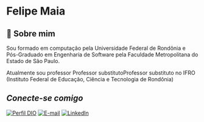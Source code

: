 # Felipe Maia



## 🚀 Sobre mim
Sou formado em computação pela Universidade Federal de Rondônia e Pós-Graduado em Engenharia de Software pela Faculdade Metropolitana do Estado de São Paulo.

Atualmente sou professor Professor substitutoProfessor substituto no IFRO (Instituto Federal de Educação, Ciência e Tecnologia de Rondônia)

## **_Conecte-se comigo_**

[![Perfil DIO](https://img.shields.io/badge/-Meu%20Perfil%20na%20DIO-000?style=for-the-badge)](https://www.dio.me/users/ofelipemaia)
[![E-mail](https://img.shields.io/badge/-Email-000?style=for-the-badge&logo=microsoft-outlook&logoColor=007BFF)](mailto:ofelipemaia@gmail.com)
[![LinkedIn](https://img.shields.io/badge/-LinkedIn-000?style=for-the-badge&logo=linkedin&logoColor=30A3DC)](https://www.linkedin.com/in/ofelipemaia/)